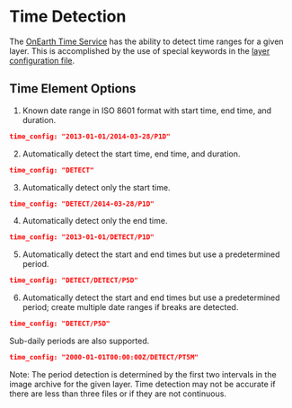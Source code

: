 # Time Detection

The [OnEarth Time Service](../src/modules/time_service/utils/README.md) has the ability to detect time ranges for a given layer.  This is accomplished by the use of special keywords in the [layer configuration file](configuration.md).

## Time Element Options

1) Known date range in ISO 8601 format with start time, end time, and duration.
```json
time_config: "2013-01-01/2014-03-28/P1D"
```

2) Automatically detect the start time, end time, and duration.
```json
time_config: "DETECT"
```

3) Automatically detect only the start time.
```json
time_config: "DETECT/2014-03-28/P1D"
```

4) Automatically detect only the end time.
```json
time_config: "2013-01-01/DETECT/P1D"
```

5) Automatically detect the start and end times but use a predetermined period.
```json
time_config: "DETECT/DETECT/P5D"
```

6) Automatically detect the start and end times but use a predetermined period; create multiple date ranges if breaks are detected.
```json
time_config: "DETECT/P5D"
```

Sub-daily periods are also supported.
```json
time_config: "2000-01-01T00:00:00Z/DETECT/PT5M"
```

Note: The period detection is determined by the first two intervals in the image archive for the given layer.  Time detection may not be accurate if there are less than three files or if they are not continuous.
